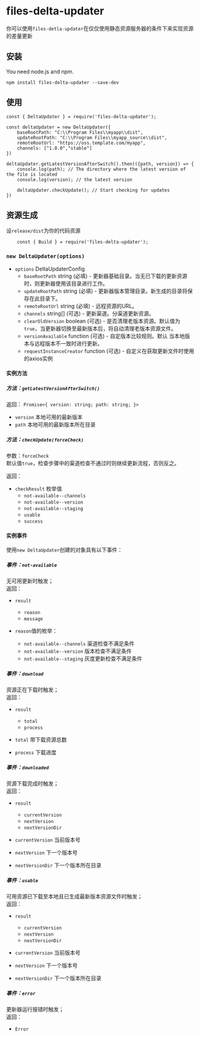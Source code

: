 
# files-delta-updater

你可以使用`files-detla-updater`在仅仅使用静态资源服务器的条件下来实现资源的差量更新

## 安装

You need node.js and npm.

```
npm install files-delta-updater --save-dev
```

## 使用

```Node
const { DeltaUpdater } = require('files-delta-updater');

const deltaUpdater = new DeltaUpdater({
	baseRootPath: "C:\\Program Files\\myapp\\dist",
	updateRootPath: "C:\\Program Files\\myapp_source\\dist",
	remoteRootUrl: "https://oss.template.com/myapp", 
	channels: ["1.0.0","stable"]
})

deltaUpdater.getLatestVersionAfterSwitch().then(({path, version}) => {
	console.log(path); // The directory where the latest version of the file is located
	console.log(version); // the latest version

	deltaUpdater.checkUpdate(); // Start checking for updates
})
```

## 资源生成

设`release/dist`为你的代码资源

```Node
	const { Build } = require('files-delta-updater');
```


### `new DeltaUpdater(options)`
- `options` DeltaUpdaterConfig
	- `baseRootPath` string (必填) - 更新器基础目录。当无已下载的更新资源时，则更新器使用该目录进行工作。
	- `updateRootPath` string (必填) - 更新器版本管理目录。新生成的目录将保存在此目录下。
	- `remoteRootUrl` string (必填) - 远程资源的URL。
	- `channels` string[] (可选) - 更新渠道。分渠道更新资源。
	- `clearOldVersion` boolean (可选) - 是否清理老版本资源。默认值为`true`，当更新器切换至最新版本后，将自动清理老版本资源文件。
	- `versionAvailable` function (可选) - 自定版本比较规则。默认 当本地版本与远程版本不一致时进行更新。
	- `requestInstanceCreator` function (可选) - 自定义在获取更新文件时使用的axios实例

#### 实例方法

##### 方法：`getLatestVersionAfterSwitch()`

返回： `Promise<{ version: string; path: string; }>`

- `version` 本地可用的最新版本
- `path` 本地可用的最新版本所在目录

##### 方法：`checkUpdate(forceCheck)`

参数：`forceCheck`<br>
默认值`true`，检查步骤中的渠道检查不通过时则继续更新流程，否则反之。

返回： 
- `checkResult` 枚举值
	- `not-available--channels`
	- `not-available--version`
	- `not-available--staging`
	- `usable`
	- `success`


#### 实例事件

使用`new DeltaUpdater`创建的对象具有以下事件：

##### 事件：`not-available`

无可用更新时触发；<br>
返回：
- `result`
	- `reason` 
	- `message`

- `reason`值的枚举：
	- `not-available--channels` 渠道检查不满足条件
	- `not-available--version` 版本检查不满足条件
	- `not-available--staging` 灰度更新检查不满足条件

##### 事件：`download`

资源正在下载时触发；<br>
返回：
- `result`
	- `total` 
	- `process`

 - `total` 带下载资源总数
 - `process` 下载进度

##### 事件：`downloaded`

资源下载完成时触发；<br>
返回：
- `result`
	- `currentVersion` 
	- `nextVersion`
	- `nextVersionDir`

 - `currentVersion` 当前版本号
 - `nextVersion` 下一个版本号
 - `nextVersionDir` 下一个版本所在目录
##### 事件：`usable`

可用资源已下载至本地且已生成最新版本资源文件时触发；<br>
返回：
- `result`
	- `currentVersion` 
	- `nextVersion`
	- `nextVersionDir`

 - `currentVersion` 当前版本号
 - `nextVersion` 下一个版本号
 - `nextVersionDir` 下一个版本所在目录

##### 事件：`error`

更新器运行报错时触发；<br>
返回：
- `Error`



